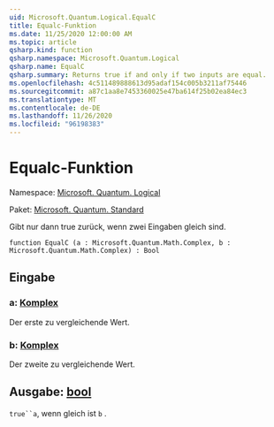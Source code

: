 ```yaml
---
uid: Microsoft.Quantum.Logical.EqualC
title: Equalc-Funktion
ms.date: 11/25/2020 12:00:00 AM
ms.topic: article
qsharp.kind: function
qsharp.namespace: Microsoft.Quantum.Logical
qsharp.name: EqualC
qsharp.summary: Returns true if and only if two inputs are equal.
ms.openlocfilehash: 4c511489888613d95adaf154c005b3211af75446
ms.sourcegitcommit: a87c1aa8e7453360025e47ba614f25b02ea84ec3
ms.translationtype: MT
ms.contentlocale: de-DE
ms.lasthandoff: 11/26/2020
ms.locfileid: "96198383"
---
```

# <a name="equalc-function"></a>Equalc-Funktion

Namespace: [Microsoft. Quantum. Logical](xref:Microsoft.Quantum.Logical)

Paket: [Microsoft. Quantum. Standard](https://nuget.org/packages/Microsoft.Quantum.Standard)


Gibt nur dann true zurück, wenn zwei Eingaben gleich sind.

```qsharp
function EqualC (a : Microsoft.Quantum.Math.Complex, b : Microsoft.Quantum.Math.Complex) : Bool
```


## <a name="input"></a>Eingabe

### <a name="a--complex"></a>a: [Komplex](xref:Microsoft.Quantum.Math.Complex)

Der erste zu vergleichende Wert.


### <a name="b--complex"></a>b: [Komplex](xref:Microsoft.Quantum.Math.Complex)

Der zweite zu vergleichende Wert.



## <a name="output--bool"></a>Ausgabe: [bool](xref:microsoft.quantum.lang-ref.bool)

`true``a`, wenn gleich ist `b` .